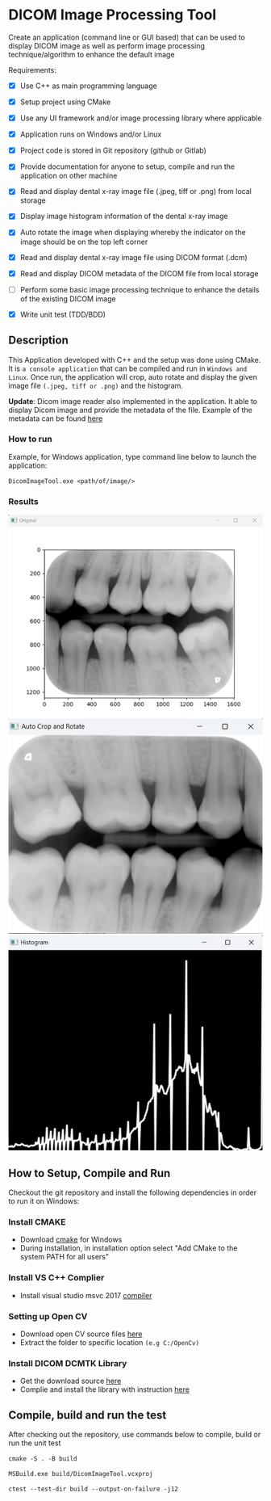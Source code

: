 # DICOM Image Processing Tool

Create an application (command line or GUI based) that can be used to display DICOM image as well as perform image processing technique/algorithm to enhance the default image

Requirements:
- [X] Use C++ as main programming language
- [x] Setup project using CMake
- [x] Use any UI framework and/or image processing library where applicable
- [x] Application runs on Windows and/or Linux
- [x] Project code is stored in Git repository (github or Gitlab)
- [x] Provide documentation for anyone to setup, compile and run the application on other machine

- [x] Read and display dental x-ray image file (.jpeg, tiff or .png) from local storage
- [x] Display image histogram information of the dental x-ray image
- [x] Auto rotate the image when displaying whereby the indicator on the image should be on the top left corner

- [x] Read and display dental x-ray image file using DICOM format (.dcm)
- [x] Read and display DICOM metadata of the DICOM file from local storage
- [ ] Perform some basic image processing technique to enhance the details of the existing DICOM image

- [x] Write unit test (TDD/BDD)

## Description

This Application developed with C++ and the setup was done using CMake. It is  `a console application` that can be compiled and run in `Windows and Linux`. Once run, the application will crop, auto rotate and display the given image file `(.jpeg, tiff or .png)` and the histogram.


**Update**: Dicom image reader also implemented in the application. It able to display Dicom image and provide the metadata of the file. Example of the metadata can be found [here](app/src/dicom_metadata.tx)
### How to run

Example, for Windows application, type command line below to launch the application:

```
DicomImageTool.exe <path/of/image/>
```
### Results
![original!](pictures/postprocess/original.png)
![rotate!](pictures/postprocess/cropAndRotate.png)
![histogram!](pictures/postprocess/histogram.png)

## How to Setup, Compile and Run

Checkout the git repository and install the following dependencies in order to run it on Windows:

### Install CMAKE
- Download [cmake](https://cmake.org/download/) for Windows  
- During installation, in installation option select "Add CMake to the system PATH for all users"

### Install VS C++ Complier
- Install visual studio msvc 2017 [compiler](https://visualstudio.microsoft.com/thank-you-downloading-visual-studio/?sku=Community&channel=Release&version=VS2022&source=VSFeaturesPage&passive=false&cid=2030)

### Setting up Open CV
- Download open CV source files [here](https://opencv.org/releases/) 
- Extract the folder to specific location `(e.g C:/OpenCv)`

### Install DICOM DCMTK Library
- Get the download source [here](https://dicom.offis.de/en/dcmtk/dcmtk-software-development/)
- Complie and install the library with instruction [here](https://support.dcmtk.org/redmine/projects/dcmtk/wiki/howto_cmakeconfiguration)


## Compile, build and run the test

After checking out the repository, use commands below to compile, build or run the unit test
```
cmake -S . -B build  
```

```
MSBuild.exe build/DicomImageTool.vcxproj 
```

```
ctest --test-dir build --output-on-failure -j12
```


